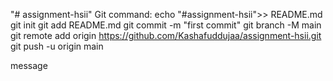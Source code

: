 "# assignment-hsii" 
Git command:
echo "#assignment-hsii">> README.md
git init
git add README.md
git commit -m "first commit"
git branch -M main
git remote add origin https://github.com/Kashafuddujaa/assignment-hsii.git
git push -u origin main

message
